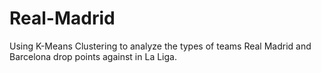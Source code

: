 # Real-Madrid
Using K-Means Clustering to analyze the types of teams Real Madrid and Barcelona drop points against in La Liga.
